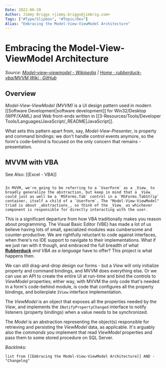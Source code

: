 ```yaml
---
Date: 2022-06-28
Author: Jimmy Briggs <jimmy.briggs@jimbrig.com>
Tags: ["#Type/Slipbox", "#Topic/Dev"]
Alias: "Embracing the Model-View-ViewModel Architecture"
---
```


# Embracing the Model-View-ViewModel Architecture

*Source: [Model–view–viewmodel - Wikipedia](https://en.wikipedia.org/wiki/Model%E2%80%93view%E2%80%93viewmodel) | [Home · rubberduck-vba/MVVM Wiki · GitHub](https://github.com/rubberduck-vba/MVVM/wiki)*

## Overview

*Model-View-ViewModel (MVVM)* is a UI design pattern used in modern [[Software Development|software development]] for Win32/Desktop (WPF/XAML) and Web front-ends written in [[3-Resources/Tools/Developer Tools/Languages/JavaScript/_README|JavaScript]].

What sets this pattern apart from, say, _Model-View-Presenter_, is property and command bindings: we don't handle control events anymore, so the form's code-behind is focused on the only concern that remains - presentation.

## MVVM with VBA

See Also: [[Excel - VBA]]

```ad-info

In MVVM, we're going to be referring to a `UserForm` as a _View_ to broadly generalize the abstraction, but keep in mind that a _View_ could just as well be a `MSForms.Tab` control in a `MSForms.TabStrip` container, itself a child of a `UserForm`. The "Model-View-ViewModel" triad is about _abstractions_, so think of the _View_ as whichever component is responsible for directly interacting with the user.

```

This is a significant departure from how VBA traditionally makes you reason about programming. The Visual Basic Editor (VBE) has made a lot of us believe having lots of small, specialized modules was cumbersome and counter-productive. We are rightfully reluctant to code against interfaces, when there's no IDE support to navigate to their implementations. What if we just ran with it though, and embraced the full breadth of what [**Rubberduck**](https://github.com/rubberduck-vba/Rubberduck) _and VBA as a language_ have to offer? This project is what happens then.

We can still drag-and-drop design our forms - but a _View_ will only initialize property and command bindings, and MVVM does everything else. Or we can use an API to create the entire UI at run-time and bind the controls to _ViewModel_ properties; either way, with MVVM the only code that's needed in a form's code-behind module, is code that configures all the property bindings, and boilerplate `IView` interface implementation.

The _ViewModel_ is an object that exposes all the properties needed by the _View_, and implements the `INotifyPropertyChanged` interface to notify listeners (property bindings) when a value needs to be synchronized.

The _Model_ is an abstraction representing the object(s) responsible for retrieving and persisting the _ViewModel_ data, as applicable. It's arguably also the _commands_ you implement that read _ViewModel_ properties and pass them to some stored procedure on SQL Server.




*Backlinks:*

```dataview
list from [[Embracing the Model-View-ViewModel Architecture]] AND -"Changelog"
```